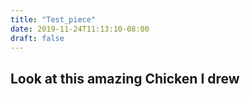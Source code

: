 ```yaml
---
title: "Test_piece"
date: 2019-11-24T11:13:10-08:00
draft: false
---
```


## Look at this amazing Chicken I drew 